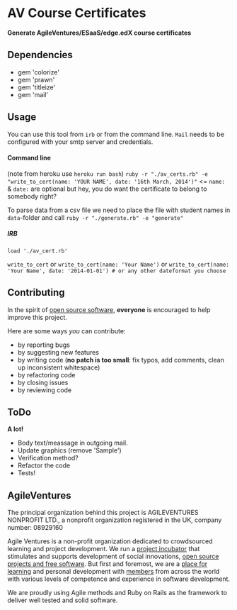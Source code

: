 AV Course Certificates
============
[oo-sw]: http://opensource.org/osd
[support]: http://www.agileventures.org/
[about-us]: http://www.agileventures.org/about-us
[members]: http://www.agileventures.org/users/index

**Generate AgileVentures/ESaaS/edge.edX course certificates** 

## Dependencies
* gem 'colorize'
* gem 'prawn'
* gem 'titleize'
* gem 'mail'


## Usage
You can use this tool from `irb` or from the command line. `Mail` needs to be configured with your smtp server and credentials.

#### Command line
(note from heroku use `heroku run bash`)
`ruby -r "./av_certs.rb" -e "write_to_cert(name: 'YOUR NAME', date: '16th March, 2014')"` <= `name:` & `date:` are optional but hey, you do want the certificate to belong to somebody right?

To parse data from a csv file we need to place the file with student names in `data`-folder and call `ruby -r "./generate.rb" -e "generate"`
##### IRB
`load './av_cert.rb'`

`write_to_cert` or `write_to_cert(name: 'Your Name')` or `write_to_cert(name: 'Your Name', date: '2014-01-01') # or any other dateformat you choose`

## Contributing
In the spirit of [open source software][oo-sw], **everyone** is encouraged to help
improve this project.

Here are some ways *you* can contribute:

* by reporting bugs
* by suggesting new features
* by writing code (**no patch is too small**: fix typos, add comments, clean up
  inconsistent whitespace)
* by refactoring code
* by closing issues
* by reviewing code

## ToDo
**A lot!**

* Body text/meassage in outgoing mail.
* Update graphics (remove 'Sample')
* Verification method?
* Refactor the code
* Tests!

## AgileVentures

The principal organization behind this project is AGILEVENTURES NONPROFIT LTD., a nonprofit organization registered in the UK, company number: 08929160

Agile Ventures is a non-profit organization dedicated to crowdsourced learning and project development. We run a [project incubator][support] that stimulates and supports development of social innovations, [open source projects and free software][oo-sw]. But first and foremost, we are a [place for learning][about-us] and personal development with [members][members] from across the world with various levels of competence and experience in software development.

We are proudly using Agile methods and Ruby on Rails as the framework to deliver well tested and solid software.




